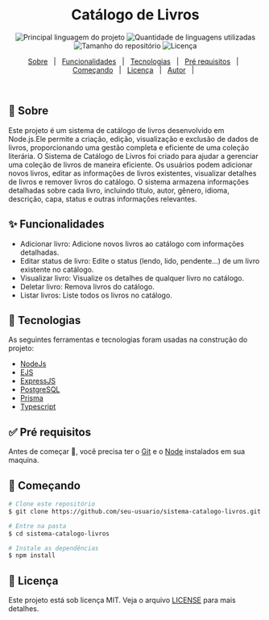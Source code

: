<h1 align='center'>Catálogo de Livros</h1>

<p align='center'>

<img alt='Principal linguagem do projeto' src='https://img.shields.io/github/languages/top/fransilva0/sistema-catalogo-livros?color=56BEB8'>

<img alt='Quantidade de linguagens utilizadas' src='https://img.shields.io/github/languages/count/fransilva0/sistema-catalogo-livros?color=56BEB8'>

<img alt='Tamanho do repositório' src='https://img.shields.io/github/repo-size/fransilva0/sistema-catalogo-livros?color=56BEB8'>

<img alt='Licença' src='https://img.shields.io/github/license/fransilva0/sistema-catalogo-livros?color=56BEB8'>

<!-- <img alt='Github issues' src='https://img.shields.io/github/issues/{{github}}/{{repository}}?color=56BEB8' /> -->

<!-- <img alt='Github forks' src='https://img.shields.io/github/forks/{{github}}/{{repository}}?color=56BEB8' /> -->

<!-- <img alt='Github stars' src='https://img.shields.io/github/stars/{{github}}/{{repository}}?color=56BEB8' /> -->
</p>

<p align='center'>
<a href='#dart-sobre'>Sobre</a> &#xa0; | &#xa0;
<a href='#sparkles-funcionalidades'>Funcionalidades</a> &#xa0; | &#xa0;
<a href='#rocket-tecnologias'>Tecnologias</a> &#xa0; | &#xa0;
<a href='#white_check_mark-pré-requesitos'>Pré requisitos</a> &#xa0; | &#xa0;
<a href='#checkered_flag-começando'>Começando</a> &#xa0; | &#xa0;
<a href='#memo-licença'>Licença</a> &#xa0; | &#xa0;
<a href='https://github.com/fransilva0' target='_blank'>Autor</a> &#xa0; | &#xa0;
</p>

<br>

## :dart: Sobre ##

<p>
Este projeto é um sistema de catálogo de livros desenvolvido em Node.js.Ele permite a criação, edição, visualização e exclusão de dados de livros, proporcionando uma gestão completa e eficiente de uma coleção literária. O Sistema de Catálogo de Livros foi criado para ajudar a gerenciar uma coleção de livros de maneira eficiente. Os usuários podem adicionar novos livros, editar as informações de livros existentes, visualizar detalhes de livros e remover livros do catálogo. O sistema armazena informações detalhadas sobre cada livro, incluindo título, autor, gênero, idioma, descrição, capa, status e outras informações relevantes.
</P>

## :sparkles: Funcionalidades ##

- Adicionar livro: Adicione novos livros ao catálogo com informações detalhadas.
- Editar status de livro: Edite o status (lendo, lido, pendente...) de um livro existente no catálogo.
- Visualizar livro: Visualize os detalhes de qualquer livro no catálogo.
- Deletar livro: Remova livros do catálogo.
- Listar livros: Liste todos os livros no catálogo.

## :rocket: Tecnologias ##

As seguintes ferramentas e tecnologias foram usadas na construção do projeto:

- [NodeJs](https://nodejs.org/pt)
- [EJS](https://ejs.co)
- [ExpressJS](https://expressjs.com)
- [PostgreSQL](https://www.postgresql.org)
- [Prisma](https://www.prisma.io)
- [Typescript](https://www.typescriptlang.org)

## :white_check_mark: Pré requisitos ##

Antes de começar :checkered_flag:, você precisa ter o [Git](https://git-scm.com) e o [Node](https://nodejs.org/en/) instalados em sua maquina.

## :checkered_flag: Começando ##

```bash
# Clone este repositório
$ git clone https://github.com/seu-usuario/sistema-catalogo-livros.git

# Entre na pasta
$ cd sistema-catalogo-livros

# Instale as dependências
$ npm install

```

## :memo: Licença ##

Este projeto está sob licença MIT. Veja o arquivo [LICENSE](LICENSE.md) para mais detalhes.